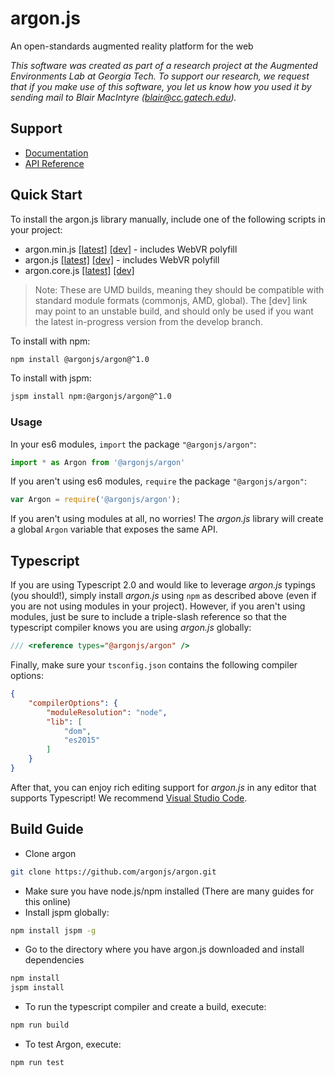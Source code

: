 # argon.js

An open-standards augmented reality platform for the web

*This software was created as part of a research project at the 
Augmented Environments Lab at Georgia Tech.  To support our research, 
we request that if you make use of this software, you let us know 
how you used it by sending mail to Blair MacIntyre (blair@cc.gatech.edu).*

## Support

* [Documentation](http://docs.argonjs.io/)
* [API Reference](http://argonjs.io/argon/)

## Quick Start

To install the argon.js library manually, include one of the following scripts in your project:

* argon.min.js   [\[latest\]](https://cdn.rawgit.com/argonjs/argon/v1.1.0/dist/argon.min.js) [\[dev\]](https://rawgit.com/argonjs/argon/develop/dist/argon.min.js) - includes WebVR polyfill
* argon.js       [\[latest\]](https://cdn.rawgit.com/argonjs/argon/v1.1.0/dist/argon.js) [\[dev\]](https://rawgit.com/argonjs/argon/develop/dist/argon.js) - includes WebVR polyfill 
* argon.core.js  [\[latest\]](https://cdn.rawgit.com/argonjs/argon/v1.1.0/dist/argon.core.js) [\[dev\]](https://rawgit.com/argonjs/argon/develop/dist/argon.core.js)

> Note: These are UMD builds, meaning they should be compatible with standard module formats (commonjs, AMD, global). The [dev] link may point to an unstable build, and should only be used if you want the latest in-progress version from the develop branch. 

To install with npm:

```sh
npm install @argonjs/argon@^1.0
```

To install with jspm:

```sh
jspm install npm:@argonjs/argon@^1.0
```

### Usage

In your es6 modules, `import` the package `"@argonjs/argon"`:

```js
import * as Argon from '@argonjs/argon'
```

If you aren't using es6 modules, `require` the package `"@argonjs/argon"`:

```js
var Argon = require('@argonjs/argon');
```

If you aren't using modules at all, no worries! The *argon.js* library will
create a global `Argon` variable that exposes the same API. 

## Typescript

If you are using Typescript 2.0 and would like to leverage 
*argon.js* typings (you should!), simply install *argon.js* using `npm` 
as described above (even if you are not using modules in your 
project). However, if you aren't using modules, just be sure
to include a triple-slash reference so that the typescript 
compiler knows you are using *argon.js* globally:

```ts
/// <reference types="@argonjs/argon" />
```

Finally, make sure your `tsconfig.json` contains the following 
compiler options:

```json
{
    "compilerOptions": {
        "moduleResolution": "node",
        "lib": [
            "dom",
            "es2015"
        ]
    }
}
```

After that, you can enjoy rich editing support for
*argon.js* in any editor that supports Typescript! We recommend 
[Visual Studio Code](https://code.visualstudio.com).

## Build Guide

* Clone argon

```sh
git clone https://github.com/argonjs/argon.git
```

* Make sure you have node.js/npm installed (There are many guides for this online)
* Install jspm globally:

```sh
npm install jspm -g
```

* Go to the directory where you have argon.js downloaded and install dependencies

```sh
npm install
jspm install
```

* To run the typescript compiler and create a build, execute:  

```sh
npm run build
```

* To test Argon, execute: 
 
```sh
npm run test
```
